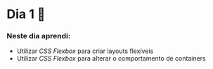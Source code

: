 # Dia 1 📆

### Neste dia aprendi:

* Utilizar *CSS Flexbox* para criar layouts flexíveis
* Utilizar *CSS Flexbox* para alterar o comportamento de containers